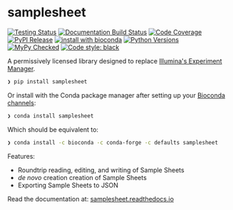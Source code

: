 # samplesheet

[![Testing Status](https://travis-ci.org/clintval/samplesheet.svg?branch=master)](https://travis-ci.org/clintval/samplesheet)
[![Documentation Build Status](https://readthedocs.org/projects/samplesheet/badge/?version=latest)](https://samplesheet.readthedocs.io/en/latest/?badge=latest)
[![Code Coverage](https://codecov.io/gh/clintval/samplesheet/branch/master/graph/badge.svg)](https://codecov.io/gh/clintval/samplesheet)
[![PyPI Release](https://badge.fury.io/py/samplesheet.svg)](https://badge.fury.io/py/samplesheet)
[![install with bioconda](https://img.shields.io/badge/install%20with-bioconda-brightgreen.svg)](http://bioconda.github.io/recipes/samplesheet/README.html)
[![Python Versions](https://img.shields.io/pypi/pyversions/samplesheet.svg)](https://pypi.python.org/pypi/samplesheet/)
[![MyPy Checked](http://www.mypy-lang.org/static/mypy_badge.svg)](http://mypy-lang.org/)
[![Code style: black](https://img.shields.io/badge/code%20style-black-000000.svg)](https://github.com/ambv/black)

A permissively licensed library designed to replace [Illumina's Experiment Manager](https://support.illumina.com/sequencing/sequencing_software/experiment_manager.html).

```bash
❯ pip install samplesheet
```

Or install with the Conda package manager after setting up your [Bioconda channels](https://bioconda.github.io/user/install.html#set-up-channels):

```bash
❯ conda install samplesheet
```

Which should be equivalent to:

```bash
❯ conda install -c bioconda -c conda-forge -c defaults samplesheet
```

Features:

- Roundtrip reading, editing, and writing of Sample Sheets
- _de novo_ creation creation of Sample Sheets
- Exporting Sample Sheets to JSON

Read the documentation at: [samplesheet.readthedocs.io](http://samplesheet.readthedocs.io/)
